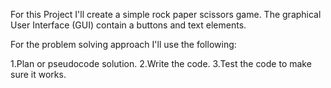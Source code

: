 For this Project I'll create a simple rock paper scissors game.
The graphical User Interface (GUI) contain a buttons and text elements.


For the problem solving approach I'll use the following:

1.Plan or pseudocode solution.
2.Write the code.
3.Test the code to make sure it works.